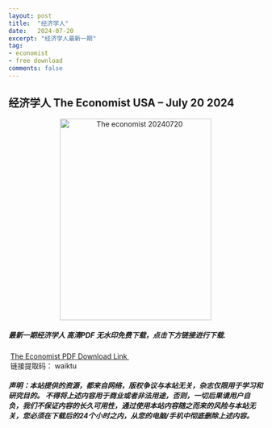 ```yaml
---
layout: post
title:  "经济学人"
date:   2024-07-20
excerpt: "经济学人最新一期"
tag:
- economist
- free download
comments: false
---
```


## 经济学人 The Economist USA – July 20 2024


<div align="center">
<img src="https://i.postimg.cc/gJQhRxjz/TE-2024-07-20-00.png" alt="The economist 20240720" border="0" width = 300 height = 400 /> 
</div>


 <h5>最新一期经济学人 高清PDF 无水印免费下载，点击下方链接进行下载. </h5>
 
  <a href="https://wwk.lanzout.com/iz2Vw256q50f">The Economist PDF Download Link </a>  
  <br/>
  链接提取码： waiktu
 
##### 声明：本站提供的资源，都来自网络，版权争议与本站无关，杂志仅限用于学习和研究目的。 不得将上述内容用于商业或者非法用途，否则，一切后果请用户自负，我们不保证内容的长久可用性，通过使用本站内容随之而来的风险与本站无关，您必须在下载后的24个小时之内，从您的电脑/手机中彻底删除上述内容。
 
